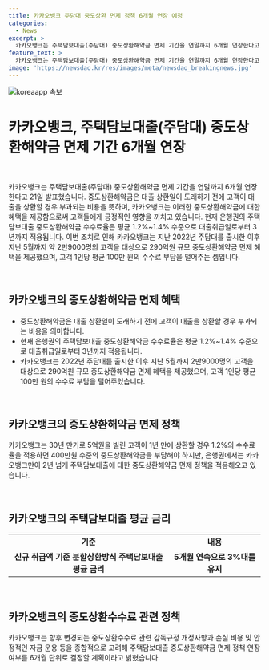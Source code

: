 ```yaml
---
title: 카카오뱅크 주담대 중도상환 면제 정책 6개월 연장 예정
categories:
  - News
excerpt: >
  카카오뱅크는 주택담보대출(주담대) 중도상환해약금 면제 기간을 연말까지 6개월 연장한다고 밝혔다. 현재 은행권의 주택담보대출 중도상환해약금 수수료율은 평균 1.2%~1.4% 수준으로, 카카오뱅크는 이 혜택을 지난 2022년 출시한 주담대 고객에게 제공했으며, 평균 100만 원의 수수료 부담을 덜어줬다. 또한, 카카오뱅크는 최근 5개월 동안 주택담보대출 평균 금리를 3%대로 유지하며, 향후 변경될 감독규정과 손실 비용을 고려해 정책을 결정할 계획이다.
feature_text: >
  카카오뱅크는 주택담보대출(주담대) 중도상환해약금 면제 기간을 연말까지 6개월 연장한다고 밝혔다. 현재 은행권의 주택담보대출 중도상환해약금 수수료율은 평균 1.2%~1.4% 수준으로, 카카오뱅크는 이 혜택을 지난 2022년 출시한 주담대 고객에게 제공했으며, 평균 100만 원의 수수료 부담을 덜어줬다. 또한, 카카오뱅크는 최근 5개월 동안 주택담보대출 평균 금리를 3%대로 유지하며, 향후 변경될 감독규정과 손실 비용을 고려해 정책을 결정할 계획이다.
image: 'https://newsdao.kr/res/images/meta/newsdao_breakingnews.jpg'
---
```


<p><img src="https://newsdao.kr/res/images/meta/newsdao_breakingnews.jpg" alt="koreaapp 속보" /></p>

<h1>카카오뱅크, 주택담보대출(주담대) 중도상환해약금 면제 기간 6개월 연장</h1>

<p data-ke-size="size16">&nbsp;</p>

<p>카카오뱅크는 주택담보대출(주담대) 중도상환해약금 면제 기간을 연말까지 6개월 연장한다고 21일 발표했습니다. 중도상환해약금은 대출 상환일이 도래하기 전에 고객이 대출을 상환할 경우 부과되는 비용을 뜻하며, 카카오뱅크는 이러한 중도상환해약금에 대한 혜택을 제공함으로써 고객들에게 긍정적인 영향을 끼치고 있습니다. 현재 은행권의 주택담보대출 중도상환해약금 수수료율은 평균 1.2%~1.4% 수준으로 대출취급일로부터 3년까지 적용됩니다. 이번 조치로 인해 카카오뱅크는 지난 2022년 주담대를 출시한 이후 지난 5월까지 약 2만9000명의 고객을 대상으로 290억원 규모 중도상환해약금 면제 혜택을 제공했으며, 고객 1인당 평균 100만 원의 수수료 부담을 덜어주는 셈입니다.</p>

<p data-ke-size="size16">&nbsp;</p>

<h2 data-ke-size="size26">카카오뱅크의 중도상환해약금 면제 혜택</h2>

<ul>
  <li>중도상환해약금은 대출 상환일이 도래하기 전에 고객이 대출을 상환할 경우 부과되는 비용을 의미합니다.</li>
  <li>현재 은행권의 주택담보대출 중도상환해약금 수수료율은 평균 1.2%~1.4% 수준으로 대출취급일로부터 3년까지 적용됩니다.</li>
  <li>카카오뱅크는 2022년 주담대를 출시한 이후 지난 5월까지 2만9000명의 고객을 대상으로 290억원 규모 중도상환해약금 면제 혜택을 제공했으며, 고객 1인당 평균 100만 원의 수수료 부담을 덜어주었습니다.</li>
</ul>

<p data-ke-size="size16">&nbsp;</p>

<h2 data-ke-size="size26">카카오뱅크의 중도상환해약금 면제 정책</h2>

<p data-ke-size="size16">카카오뱅크는 30년 만기로 5억원을 빌린 고객이 1년 만에 상환할 경우 1.2%의 수수료율을 적용하면 400만원 수준의 중도상환해약금을 부담해야 하지만, 은행권에서는 카카오뱅크만이 2년 넘게 주택담보대출에 대한 중도상환해약금 면제 정책을 적용해오고 있습니다.</p>

<p data-ke-size="size16">&nbsp;</p>

<h2 data-ke-size="size26">카카오뱅크의 주택담보대출 평균 금리</h2>

<table>
  <tbody>
    <tr>
      <td style="text-align: center; height: 17px;"><b>기준</b></td>
      <td style="text-align: center; height: 17px;"><b>내용</b></td>
    </tr>
    <tr>
      <td style="text-align: center; height: 17px;"><b>신규 취급액 기준 분할상환방식 주택담보대출 평균 금리</b></td>
      <td style="text-align: center; height: 17px;"><b>5개월 연속으로 3%대를 유지</b></td>
    </tr>
  </tbody>
</table>

<p data-ke-size="size16">&nbsp;</p>

<h2 data-ke-size="size26">카카오뱅크의 중도상환수수료 관련 정책</h2>

<p data-ke-size="size16">카카오뱅크는 향후 변경되는 중도상환수수료 관련 감독규정 개정사항과 손실 비용 및 안정적인 자금 운용 등을 종합적으로 고려해 주택담보대출 중도상환해약금 면제 정책 연장 여부를 6개월 단위로 결정할 계획이라고 밝혔습니다.</p>

